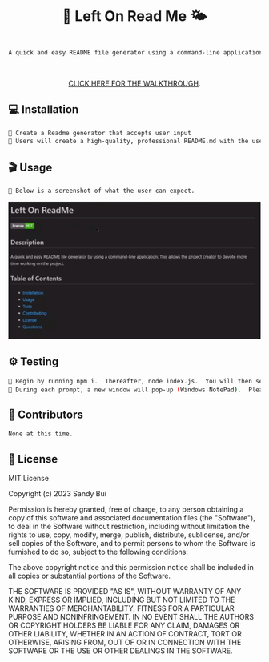 <h1 align="center">🌈 Left On Read Me 🌤️</h1>

```sh

A quick and easy README file generator using a command-line application. This allows the project creator to devote more time working on the project.
```
<br> <!-- Double line break for creating a line break -->

<p align="center"><a href="https://drive.google.com/file/d/15utNK79ylMmem69gUqALEj_OoDC4zDhS/view">CLICK HERE FOR THE WALKTHROUGH</a>.</p>

## 💻 Installation

```sh
🔹 Create a Readme generator that accepts user input
🔹 Users will create a high-quality, professional README.md with the user's project title and sections for Description, Table of Contents, Installation, Usage, Testing, Contributors, License, and Questions
```
## 🎬 Usage

```sh
🤩 Below is a screenshot of what the user can expect.
```
![Sample README.md](/Develop/utils/readme_screenshot.png)

## ⚙️ Testing

```sh
🔹 Begin by running npm i.  Thereafter, node index.js.  You will then see the command line prompts needed to create your README file.
🔹 During each prompt, a new window will pop-up (Windows NotePad).  Please input the required information. If you would like your README to have bullets or numbering, then please include in NotePad.  Please file, save, and close before returning to the command-line prompts.
```

## 🤝 Contributors

```sh
None at this time.
```

## 📝 License

MIT License

Copyright (c) 2023 Sandy Bui

Permission is hereby granted, free of charge, to any person obtaining a copy of this software and associated documentation files (the "Software"), to deal in the Software without restriction, including without limitation the rights to use, copy, modify, merge, publish, distribute, sublicense, and/or sell copies of the Software, and to permit persons to whom the Software is furnished to do so, subject to the following conditions:

The above copyright notice and this permission notice shall be included in all copies or substantial portions of the Software.

THE SOFTWARE IS PROVIDED "AS IS", WITHOUT WARRANTY OF ANY KIND, EXPRESS OR IMPLIED, INCLUDING BUT NOT LIMITED TO THE WARRANTIES OF MERCHANTABILITY, FITNESS FOR A PARTICULAR PURPOSE AND NONINFRINGEMENT. IN NO EVENT SHALL THE AUTHORS OR COPYRIGHT HOLDERS BE LIABLE FOR ANY CLAIM, DAMAGES OR OTHER LIABILITY, WHETHER IN AN ACTION OF CONTRACT, TORT OR OTHERWISE, ARISING FROM, OUT OF OR IN CONNECTION WITH THE SOFTWARE OR THE USE OR OTHER DEALINGS IN THE SOFTWARE.

